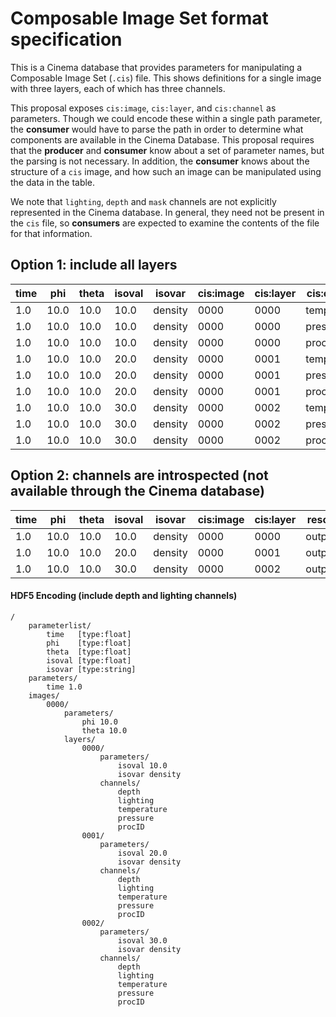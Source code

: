 # Composable Image Set format specification

This is a Cinema database that provides parameters for manipulating a Composable Image Set (`.cis`) file. This shows definitions for a single image with three layers, each of which has three channels. 

This proposal exposes `cis:image`, `cis:layer`, and `cis:channel` as parameters. Though we could encode these within a single path parameter, the **consumer** would have to parse the path in order to determine what components are available in the Cinema Database. This proposal requires that the **producer** and **consumer** know about a set of parameter names, but the parsing is not necessary. In addition, the **consumer** knows about the structure of a `cis` image, and how such an image can be manipulated using the data in the table.

We note that `lighting`, `depth` and `mask` channels are not explicitly represented in the Cinema database. In general, they need not be present in the `cis` file, so **consumers** are expected to examine the contents of the file for that information. 

## Option 1: include all layers

| time | phi  | theta | isoval | isovar  | cis:image | cis:layer | cis:channel | resource |
| ---- | ---- | ----- | ------ | ---- | ----- | ----- | ------- | -------- |
| 1.0  | 10.0 | 10.0  | 10.0   | density | 0000 | 0000 | temperature | output.cis |
| 1.0  | 10.0 | 10.0  | 10.0   | density | 0000 | 0000 | pressure | output.cis |
| 1.0  | 10.0 | 10.0  | 10.0   | density | 0000 | 0000 | procID | output.cis |
| 1.0  | 10.0 | 10.0  | 20.0   | density | 0000 | 0001 | temperature | output.cis |
| 1.0  | 10.0 | 10.0  | 20.0   | density | 0000 | 0001 | pressure | output.cis |
| 1.0  | 10.0 | 10.0  | 20.0   | density | 0000 | 0001 | procID | output.cis |
| 1.0  | 10.0 | 10.0  | 30.0   | density | 0000 | 0002 | temperature | output.cis |
| 1.0  | 10.0 | 10.0  | 30.0   | density | 0000 | 0002 | pressure | output.cis |
| 1.0  | 10.0 | 10.0  | 30.0   | density | 0000 | 0002 | procID | output.cis | 

## Option 2: channels are introspected (not available through the Cinema database)

| time | phi  | theta | isoval | isovar | cis:image | cis:layer | resource |
| ---- | ---- | ----- | ------ | ------ | --------- | --------- | ------- |
| 1.0  | 10.0 | 10.0  | 10.0   | density | 0000 | 0000 | output.cis |
| 1.0  | 10.0 | 10.0  | 20.0   | density | 0000 | 0001 | output.cis |
| 1.0  | 10.0 | 10.0  | 30.0   | density | 0000 | 0002 | output.cis |

#### HDF5 Encoding (include depth and lighting channels)
```
/
    parameterlist/
        time   [type:float]
        phi    [type:float]
        theta  [type:float]
        isoval [type:float]
        isovar [type:string]
    parameters/
        time 1.0
    images/
        0000/
            parameters/
                phi 10.0
                theta 10.0
            layers/
                0000/
                    parameters/     	
                        isoval 10.0
                        isovar density
                    channels/
                        depth
                        lighting
                        temperature
                        pressure
                        procID
                0001/
                    parameters/     	
                        isoval 20.0
                        isovar density
                    channels/
                        depth
                        lighting
                        temperature
                        pressure
                        procID
                0002/
                    parameters/     	
                        isoval 30.0
                        isovar density
                    channels/
                        depth
                        lighting
                        temperature
                        pressure
                        procID

```
